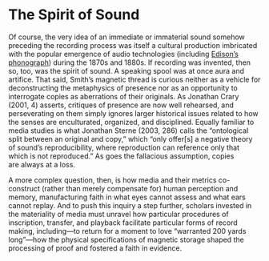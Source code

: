 # The Spirit of Sound

Of course, the very idea of an immediate or immaterial sound somehow preceding the recording process was itself a cultural production imbricated with the popular emergence of audio technologies (including&nbsp;<a href="media/edisonphonograph.png" resource="media/edisonphonograph" rel="urn:scalar:version:28303" data-size="medium" data-align="right">Edison’s phonograph</a>)&nbsp;during the 1870s and 1880s. If recording was invented, then so, too, was the spirit of sound. A speaking spool was at once aura and artifice. That said, Smith’s magnetic thread is curious neither as a vehicle for deconstructing the&nbsp;<span class="note" rev="scalar:has_note" resource="note2" rel="urn:scalar:version:28774">metaphysics of presence</span>&nbsp;nor as an opportunity to interrogate copies as aberrations of their originals. As Jonathan Crary (2001, 4) asserts, critiques of presence are now well rehearsed, and perseverating on them simply ignores larger historical issues related to how the senses are enculturated, organized, and disciplined. Equally familiar to media studies is what Jonathan Sterne (2003, 286) calls the&nbsp;“ontological split between an original and copy,”&nbsp;which&nbsp;“only offer[s] a negative theory of sound’s reproducibility, where reproduction can reference only that which is not reproduced.”&nbsp;As goes the fallacious assumption, copies are&nbsp;<span class="note" rev="scalar:has_note" resource="note3" rel="urn:scalar:version:28954">always at a loss</span>.&nbsp;<div>
</div><div>A more complex question, then, is how media and their metrics co-construct (rather than merely compensate for) human perception and memory, manufacturing faith in what eyes cannot assess and what ears cannot replay. And to push this inquiry a step further, scholars invested in the materiality of media must unravel how particular procedures of inscription, transfer, and playback facilitate particular forms of record making, including—to return for a moment to love “warranted 200 yards long”—how the physical specifications of magnetic storage shaped the processing of proof and fostered a faith in evidence.</div>
